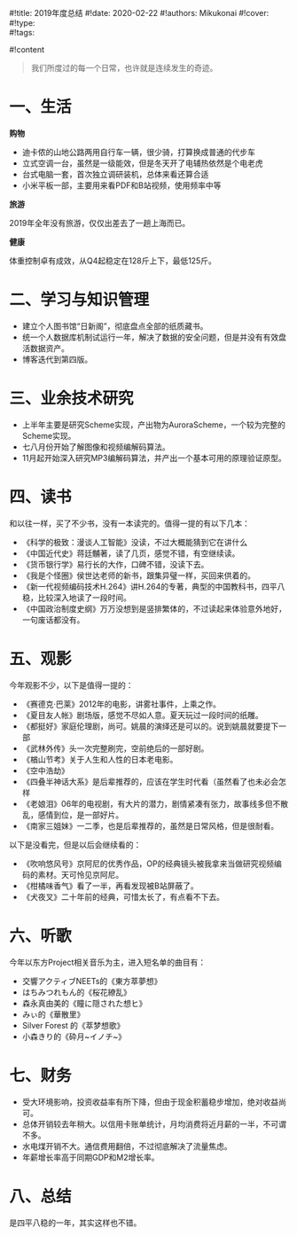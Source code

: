 #!title:    2019年度总结
#!date:     2020-02-22
#!authors:  Mikukonai
#!cover:    
#!type:     
#!tags:     

#!content

> 我们所度过的每一个日常，也许就是连续发生的奇迹。

# 一、生活

**购物**

- 迪卡侬的山地公路两用自行车一辆，很少骑，打算换成普通的代步车
- 立式空调一台，虽然是一级能效，但是冬天开了电辅热依然是个电老虎
- 台式电脑一套，首次独立调研装机，总体来看还算合适
- 小米平板一部，主要用来看PDF和B站视频，使用频率中等

**旅游**

2019年全年没有旅游，仅仅出差去了一趟上海而已。

**健康**

体重控制卓有成效，从Q4起稳定在128斤上下，最低125斤。

# 二、学习与知识管理

- 建立个人图书馆“日新阁”，彻底盘点全部的纸质藏书。
- 统一个人数据库机制试运行一年，解决了数据的安全问题，但是并没有有效盘活数据资产。
- 博客迭代到第四版。

# 三、业余技术研究

- 上半年主要是研究Scheme实现，产出物为AuroraScheme，一个较为完整的Scheme实现。
- 七八月份开始了解图像和视频编解码算法。
- 11月起开始深入研究MP3编解码算法，并产出一个基本可用的原理验证原型。

# 四、读书

和以往一样，买了不少书，没有一本读完的。值得一提的有以下几本：

- 《科学的极致：漫谈人工智能》没读，不过大概能猜到它在讲什么
- 《中国近代史》蒋廷黼著，读了几页，感觉不错，有空继续读。
- 《货币银行学》易行长的大作，口碑不错，没读下去。
- 《我是个怪圈》侯世达老师的新书，跟集异璧一样，买回来供着的。
- 《新一代视频编码技术H.264》讲H.264的专著，典型的中国教科书，四平八稳，比较深入地读了一段时间。
- 《中国政治制度史纲》万万没想到是竖排繁体的，不过读起来体验意外地好，一句废话都没有。

# 五、观影

今年观影不少，以下是值得一提的：

- 《赛德克·巴莱》2012年的电影，讲雾社事件，上乘之作。
- 《夏目友人帐》剧场版，感觉不尽如人意。夏天玩过一段时间的纸雕。
- 《都挺好》家庭伦理剧，尚可。姚晨的演绎还是可以的。说到姚晨就要提下一部
- 《武林外传》头一次完整刷完，空前绝后的一部好剧。
- 《楢山节考》关于人生和人性的日本老电影。
- 《空中浩劫》
- 《四叠半神话大系》是后辈推荐的，应该在学生时代看（虽然看了也未必会怎样
- 《老娘泪》06年的电视剧，有大片的潜力，剧情紧凑有张力，故事线多但不散乱，感情到位，是一部好片。
- 《南家三姐妹》一二季，也是后辈推荐的，虽然是日常风格，但是很耐看。

以下是没看完，但是以后会继续看的：

- 《吹响悠风号》京阿尼的优秀作品，OP的经典镜头被我拿来当做研究视频编码的素材。天可怜见京阿尼。
- 《柑橘味香气》看了一半，再看发现被B站屏蔽了。
- 《犬夜叉》二十年前的经典，可惜太长了，有点看不下去。

# 六、听歌

今年以东方Project相关音乐为主，进入短名单的曲目有：

- 交響アクティブNEETs的《東方萃夢想》
- はちみつれもん的《桜花繚乱》
- 森永真由美的《瞳に隠された想ヒ》
- みぃ的《華散里》
- Silver Forest 的《萃梦想歌》
- 小森きり的《砕月\~イノチ\~》

# 七、财务

- 受大环境影响，投资收益率有所下降，但由于现金积蓄稳步增加，绝对收益尚可。
- 总体开销较去年稍大。以信用卡账单统计，月均消费将近月薪的一半，不可谓不多。
- 水电煤开销不大。通信费用翻倍，不过彻底解决了流量焦虑。
- 年薪增长率高于同期GDP和M2增长率。

# 八、总结

是四平八稳的一年，其实这样也不错。
